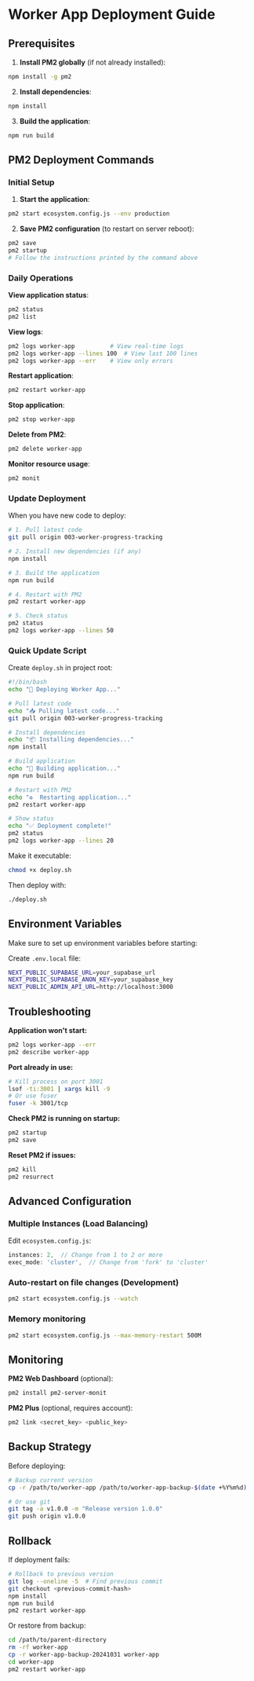 # Worker App Deployment Guide

## Prerequisites

1. **Install PM2 globally** (if not already installed):
```bash
npm install -g pm2
```

2. **Install dependencies**:
```bash
npm install
```

3. **Build the application**:
```bash
npm run build
```

## PM2 Deployment Commands

### Initial Setup

1. **Start the application**:
```bash
pm2 start ecosystem.config.js --env production
```

2. **Save PM2 configuration** (to restart on server reboot):
```bash
pm2 save
pm2 startup
# Follow the instructions printed by the command above
```

### Daily Operations

**View application status**:
```bash
pm2 status
pm2 list
```

**View logs**:
```bash
pm2 logs worker-app          # View real-time logs
pm2 logs worker-app --lines 100  # View last 100 lines
pm2 logs worker-app --err    # View only errors
```

**Restart application**:
```bash
pm2 restart worker-app
```

**Stop application**:
```bash
pm2 stop worker-app
```

**Delete from PM2**:
```bash
pm2 delete worker-app
```

**Monitor resource usage**:
```bash
pm2 monit
```

### Update Deployment

When you have new code to deploy:

```bash
# 1. Pull latest code
git pull origin 003-worker-progress-tracking

# 2. Install new dependencies (if any)
npm install

# 3. Build the application
npm run build

# 4. Restart with PM2
pm2 restart worker-app

# 5. Check status
pm2 status
pm2 logs worker-app --lines 50
```

### Quick Update Script

Create `deploy.sh` in project root:

```bash
#!/bin/bash
echo "🚀 Deploying Worker App..."

# Pull latest code
echo "📥 Pulling latest code..."
git pull origin 003-worker-progress-tracking

# Install dependencies
echo "📦 Installing dependencies..."
npm install

# Build application
echo "🔨 Building application..."
npm run build

# Restart with PM2
echo "♻️  Restarting application..."
pm2 restart worker-app

# Show status
echo "✅ Deployment complete!"
pm2 status
pm2 logs worker-app --lines 20
```

Make it executable:
```bash
chmod +x deploy.sh
```

Then deploy with:
```bash
./deploy.sh
```

## Environment Variables

Make sure to set up environment variables before starting:

Create `.env.local` file:
```bash
NEXT_PUBLIC_SUPABASE_URL=your_supabase_url
NEXT_PUBLIC_SUPABASE_ANON_KEY=your_supabase_key
NEXT_PUBLIC_ADMIN_API_URL=http://localhost:3000
```

## Troubleshooting

**Application won't start:**
```bash
pm2 logs worker-app --err
pm2 describe worker-app
```

**Port already in use:**
```bash
# Kill process on port 3001
lsof -ti:3001 | xargs kill -9
# Or use fuser
fuser -k 3001/tcp
```

**Check PM2 is running on startup:**
```bash
pm2 startup
pm2 save
```

**Reset PM2 if issues:**
```bash
pm2 kill
pm2 resurrect
```

## Advanced Configuration

### Multiple Instances (Load Balancing)

Edit `ecosystem.config.js`:
```javascript
instances: 2,  // Change from 1 to 2 or more
exec_mode: 'cluster',  // Change from 'fork' to 'cluster'
```

### Auto-restart on file changes (Development)

```bash
pm2 start ecosystem.config.js --watch
```

### Memory monitoring

```bash
pm2 start ecosystem.config.js --max-memory-restart 500M
```

## Monitoring

**PM2 Web Dashboard** (optional):
```bash
pm2 install pm2-server-monit
```

**PM2 Plus** (optional, requires account):
```bash
pm2 link <secret_key> <public_key>
```

## Backup Strategy

Before deploying:
```bash
# Backup current version
cp -r /path/to/worker-app /path/to/worker-app-backup-$(date +%Y%m%d)

# Or use git
git tag -a v1.0.0 -m "Release version 1.0.0"
git push origin v1.0.0
```

## Rollback

If deployment fails:
```bash
# Rollback to previous version
git log --oneline -5  # Find previous commit
git checkout <previous-commit-hash>
npm install
npm run build
pm2 restart worker-app
```

Or restore from backup:
```bash
cd /path/to/parent-directory
rm -rf worker-app
cp -r worker-app-backup-20241031 worker-app
cd worker-app
pm2 restart worker-app
```
